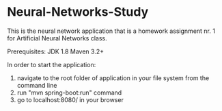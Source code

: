 # Neural-Networks-Study

This is the neural network application that is a homework assignment nr. 1 for Artificial Neural Networks class. 

Prerequisites: 
JDK 1.8
Maven 3.2+

In order to start the application:
1) navigate to the root folder of application in your file system from the command line 
2) run "mvn spring-boot:run" command
3) go to localhost:8080/ in your browser 
